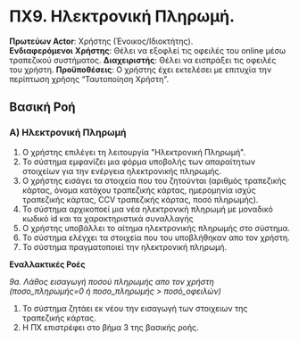 # ΠΧ9. Ηλεκτρονική Πληρωμή.

**Πρωτεύων Actor**: Χρήστης (Ένοικος/Ιδιοκτήτης).  
**Ενδιαφερόμενοι**
**Χρήστης**: Θέλει να εξοφλεί τις οφειλές του online μέσω τραπεζικού συστήματος.
**Διαχειριστής**: Θέλει να εισπράξει τις οφειλές του χρήστη.
**Προϋποθέσεις**: Ο χρήστης έχει εκτελέσει με επιτυχία την περίπτωση χρήσης “Ταυτοποίηση Χρήστη".  

## Βασική Ροή

### Α) Ηλεκτρονική Πληρωμή

1. Ο χρήστης επιλέγει τη λειτουργία "Ηλεκτρονική Πληρωμή".
2. Το σύστημα εμφανίζει μια φόρμα υποβολής των απαραίτητων στοιχείων για την ενέργεια ηλεκτρονικής πληρωμής.
3. Ο χρήστης εισάγει τα στοιχεία που του ζητούνται (αριθμός τραπεζικής κάρτας, όνομα κατόχου τραπεζικής κάρτας, ημερομηνία ισχύς τραπεζικής κάρτας, CCV τραπεζικής κάρτας, ποσό πληρωμής).
4. Το σύστημα αρχικοποεί μια νέα ηλεκτρονική πληρωμή με μοναδικό κωδικό id και τα χαρακτηριστικά συναλλαγής
5. Ο χρήστης υποβάλλει το αίτημα ηλεκτρονικής πληρωμής στο σύστημα.
6. Το σύστημα ελέγχει τα στοιχεία που του υποβλήθηκαν απο τον χρήστη. 
7. Το σύστημα πραγματοποιεί την ηλεκτρονική πληρωμή.

**Εναλλακτικές Ροές**

*9a. Λάθος εισαγωγή ποσού πληρωμής απο τον χρήστη (ποσο_πληρωμής=0 ή ποσο_πληρωμής > ποσό_οφειλών)*
1. Το σύστημα ζητάει εκ νέου την εισαγωγή των στοιχειων της τραπεζικής κάρτας.
2. Η ΠΧ επιστρέφει στο βήμα 3 της βασικής ροής.
